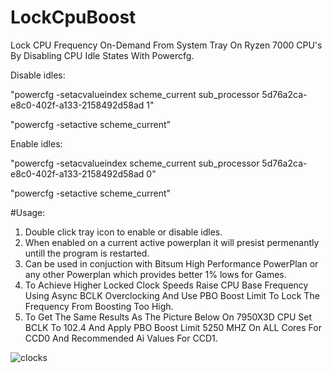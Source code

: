 # LockCpuBoost
Lock CPU Frequency On-Demand From System Tray On Ryzen 7000 CPU's By Disabling CPU Idle States With Powercfg.


Disable idles:


"powercfg -setacvalueindex scheme_current sub_processor 5d76a2ca-e8c0-402f-a133-2158492d58ad 1"


"powercfg -setactive scheme_current"


Enable idles:


"powercfg -setacvalueindex scheme_current sub_processor 5d76a2ca-e8c0-402f-a133-2158492d58ad 0"


"powercfg -setactive scheme_current"


#Usage:


1. Double click tray icon to enable or disable idles.
2. When enabled on a current active powerplan it will presist permenantly untill the program is restarted.
3. Can be used in conjuction with Bitsum High Performance PowerPlan or any other Powerplan which provides better 1% lows for Games.
4. To Achieve Higher Locked Clock Speeds Raise CPU Base Frequency Using Async BCLK Overclocking And Use PBO Boost Limit To Lock The Frequency From Boosting Too High.
5. To Get The Same Results As The Picture Below On 7950X3D CPU Set BCLK To 102.4 And Apply PBO Boost Limit 5250 MHZ On ALL Cores For CCD0 And Recommended Ai Values For CCD1.

![clocks](https://github.com/7gxycn08/LockCpuBoost/assets/121936658/3349bc15-9688-4031-9ef3-e28fefabf846)
